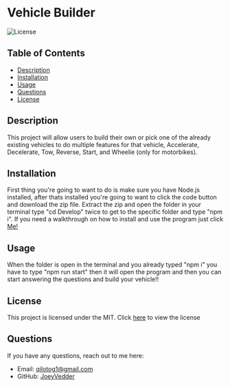 # Vehicle Builder
  
![License](https://img.shields.io/badge/License-MIT-blue.svg)
## Table of Contents

- [Description](#description)
- [Installation](#installation)
- [Usage](#usage)
- [Questions](#questions)
- [License](#license)


## Description
This project will allow users to build their own or pick one of the already existing vehicles to do multiple features for that vehicle, Accelerate, Decelerate, Tow, Reverse, Start, and Wheelie (only for motorbikes).

## Installation

First thing you're going to want to do is make sure you have Node.js installed, after thats installed you're going to want to click the code button and download the zip file. Extract the zip and open the folder in your terminal type "cd Develop" twice to get to the specific folder and type "npm i". If you need a walkthrough on how to install and use the program just click [Me!](https://www.youtube.com/watch?v=AttNIxsF5dc)


## Usage

When the folder is open in the terminal and you already typed "npm i" you have to type "npm run start" then it will open the program and then you can start answering the questions and build your vehicle!!



## License
This project is licensed under the MIT. Click [here](LICENSE) to view the license



## Questions
If you have any questions, reach out to me here:
- Email: qilotog1@gmail.com
- GitHub: [JoeyVedder](https://github.com/JoeyVedder)
